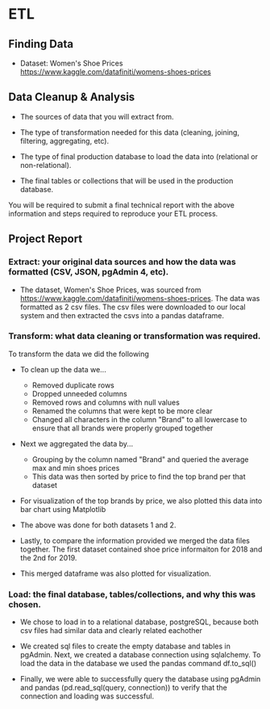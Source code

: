 # ETL


## Finding Data

* Dataset: Women's Shoe Prices https://www.kaggle.com/datafiniti/womens-shoes-prices

## Data Cleanup & Analysis

* The sources of data that you will extract from.

* The type of transformation needed for this data (cleaning, joining, filtering, aggregating, etc).

* The type of final production database to load the data into (relational or non-relational).

* The final tables or collections that will be used in the production database.

You will be required to submit a final technical report with the above information and steps required to reproduce your ETL process.

## Project Report

### Extract: your original data sources and how the data was formatted (CSV, JSON, pgAdmin 4, etc).

   * The dataset, Women's Shoe Prices, was sourced from https://www.kaggle.com/datafiniti/womens-shoes-prices. The data was formatted as 2 csv files. The csv files were downloaded to our local system and then extracted the csvs into a pandas dataframe. 

### Transform: what data cleaning or transformation was required. ###

To transform the data we did the following

* To clean up the data we...
    * Removed duplicate rows
    * Dropped unneeded columns
    * Removed rows and columns with null values
    * Renamed the columns that were kept to be more clear
    * Changed all characters in the column "Brand" to all lowercase to ensure that all brands were properly grouped together
    
* Next we aggregated the data by...
    * Grouping by the column named "Brand" and queried the average max and min shoes prices
    * This data was then sorted by price to find the top brand per that dataset
   
* For visualization of the top brands by price, we also plotted this data into bar chart using Matplotlib

* The above was done for both datasets 1 and 2. 

* Lastly, to compare the information provided we merged the data files together. The first dataset contained shoe price informaiton for 2018 and the 2nd for 2019.

* This merged dataframe was also plotted for visualization. 

### Load: the final database, tables/collections, and why this was chosen. ###

* We chose to load in to a relational database, postgreSQL, because both csv files had similar data and clearly related eachother

* We created sql files to create the empty database and tables in pgAdmin. Next, we created a database connection using sqlalchemy. 
To load the data in the database we used the pandas command df.to_sql()

* Finally, we were able to successfully query the database using pgAdmin and pandas (pd.read_sql(query, connection)) to verify that the connection and loading was successful. 
